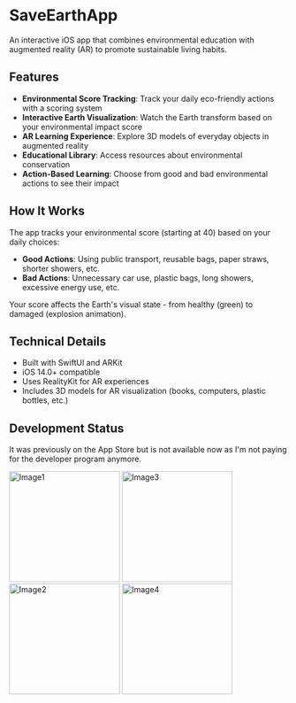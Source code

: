 # SaveEarthApp

An interactive iOS app that combines environmental education with augmented reality (AR) to promote sustainable living habits.

## Features

- **Environmental Score Tracking**: Track your daily eco-friendly actions with a scoring system
- **Interactive Earth Visualization**: Watch the Earth transform based on your environmental impact score
- **AR Learning Experience**: Explore 3D models of everyday objects in augmented reality
- **Educational Library**: Access resources about environmental conservation
- **Action-Based Learning**: Choose from good and bad environmental actions to see their impact

## How It Works

The app tracks your environmental score (starting at 40) based on your daily choices:
- **Good Actions**: Using public transport, reusable bags, paper straws, shorter showers, etc.
- **Bad Actions**: Unnecessary car use, plastic bags, long showers, excessive energy use, etc.

Your score affects the Earth's visual state - from healthy (green) to damaged (explosion animation).

## Technical Details

- Built with SwiftUI and ARKit
- iOS 14.0+ compatible
- Uses RealityKit for AR experiences
- Includes 3D models for AR visualization (books, computers, plastic bottles, etc.)

## Development Status

It was previously on the App Store but is not available now as I'm not paying for the developer program anymore.

<img src="https://github.com/user-attachments/assets/d0f10169-5662-42df-8801-fe4f04207645" alt="Image1" width="200"/>
<img src="https://github.com/user-attachments/assets/10f9c2c0-3687-48fc-8ab7-c9319174a5a0" alt="Image3" width="200"/>
<img src="https://github.com/user-attachments/assets/11abd24f-ae94-44cd-8aa5-750f97ae8307" alt="Image2" width="200"/>
<img src="https://github.com/user-attachments/assets/961c51f3-cbe1-4331-bd21-7e6e66d00ad8" alt="Image4" width="200"/>
